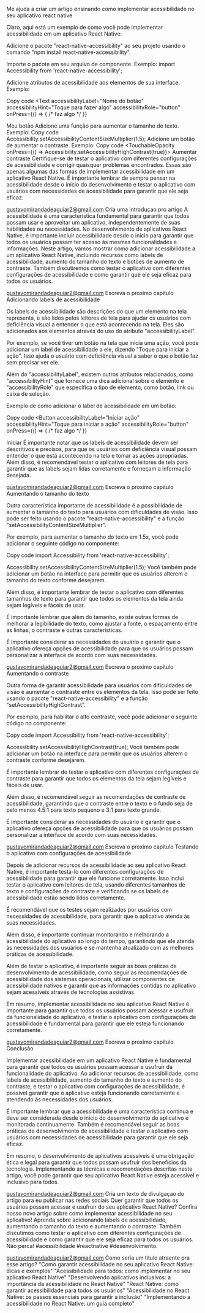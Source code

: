 Me ajuda a criar um artigo ensinando como implementar acessibilidade no seu aplicativo react native

Claro, aqui está um exemplo de como você pode implementar acessibilidade em um aplicativo React Native:

Adicione o pacote "react-native-accessibility" ao seu projeto usando o comando "npm install react-native-accessibility".

Importe o pacote em seu arquivo de componente. Exemplo: import Accessibility from 'react-native-accessibility';

Adicione atributos de acessibilidade aos elementos de sua interface. Exemplo:

Copy code
<Text
  accessibilityLabel="Nome do botão"
  accessibilityHint="Toque para fazer algo"
  accessibilityRole="button"
  onPress={() => { /* faz algo */ }}
>
  Meu botão
</Text>
Adicione uma função para aumentar o tamanho do texto. Exemplo:
Copy code
Accessibility.setAccessibilityContentSizeMultiplier(1.5);
Adicione um botão de aumentar o contraste. Exemplo:
Copy code
<TouchableOpacity onPress={() => Accessibility.setAccessibilityHighContrast(true)}>
  <Text>Aumentar contraste</Text>
</TouchableOpacity>
Certifique-se de testar o aplicativo com diferentes configurações de acessibilidade e corrigir quaisquer problemas encontrados.
Essas são apenas algumas das formas de implementar acessibilidade em um aplicativo React Native. É importante lembrar de sempre pensar na acessibilidade desde o início do desenvolvimento e testar o aplicativo com usuários com necessidades de acessibilidade para garantir que ele seja eficaz.




gustavomirandadeaguiar2@gmail.com
Cria uma introduçao pro artigo
A acessibilidade é uma característica fundamental para garantir que todos possam usar e aproveitar um aplicativo, independentemente de suas habilidades ou necessidades. No desenvolvimento de aplicativos React Native, é importante incluir acessibilidade desde o início para garantir que todos os usuários possam ter acesso às mesmas funcionalidades e informações. Neste artigo, vamos mostrar como adicionar acessibilidade a um aplicativo React Native, incluindo recursos como labels de acessibilidade, aumento do tamanho do texto e botões de aumento de contraste. Também discutiremos como testar o aplicativo com diferentes configurações de acessibilidade e como garantir que ele seja eficaz para todos os usuários.




gustavomirandadeaguiar2@gmail.com
Escreva o proximo capitulo
Adicionando labels de acessibilidade

Os labels de acessibilidade são descrições do que um elemento na tela representa, e são lidos pelos leitores de tela para ajudar os usuários com deficiência visual a entender o que está acontecendo na tela. Eles são adicionados aos elementos através do uso do atributo "accessibilityLabel".

Por exemplo, se você tiver um botão na tela que inicia uma ação, você pode adicionar um label de acessibilidade a ele, dizendo "Toque para iniciar a ação". Isso ajuda o usuário com deficiência visual a saber o que o botão faz sem precisar ver ele.

Além do "accessibilityLabel", existem outros atributos relacionados, como "accessibilityHint" que fornece uma dica adicional sobre o elemento e "accessibilityRole" que especifica o tipo de elemento, como botão, link ou caixa de seleção.

Exemplo de como adicionar o label de acessibilidade em um botão:

Copy code
<Button
  accessibilityLabel="Iniciar ação"
  accessibilityHint="Toque para iniciar a ação"
  accessibilityRole="button"
  onPress={() => { /* faz algo */ }}
>
  Iniciar
</Button>
É importante notar que os labels de acessibilidade devem ser descritivos e precisos, para que os usuários com deficiência visual possam entender o que está acontecendo na tela e tomar as ações apropriadas. Além disso, é recomendável testar o aplicativo com leitores de tela para garantir que as labels sejam lidas corretamente e forneçam a informação desejada.




gustavomirandadeaguiar2@gmail.com
Escreva o proximo capitulo
Aumentando o tamanho do texto

Outra característica importante de acessibilidade é a possibilidade de aumentar o tamanho do texto para usuários com dificuldades de visão. Isso pode ser feito usando o pacote "react-native-accessibility" e a função "setAccessibilityContentSizeMultiplier".

Por exemplo, para aumentar o tamanho do texto em 1.5x, você pode adicionar o seguinte código no componente:

Copy code
import Accessibility from 'react-native-accessibility';

Accessibility.setAccessibilityContentSizeMultiplier(1.5);
Você também pode adicionar um botão na interface para permitir que os usuários alterem o tamanho do texto conforme desejarem.

Além disso, é importante lembrar de testar o aplicativo com diferentes tamanhos de texto para garantir que todos os elementos da tela ainda sejam legíveis e fáceis de usar.

É importante lembrar que além do tamanho, existe outras formas de melhorar a legibilidade do texto, como ajustar a fonte, o espaçamento entre as linhas, o contraste e outras características.

É importante considerar as necessidades do usuário e garantir que o aplicativo ofereça opções de acessibilidade para que os usuários possam personalizar a interface de acordo com suas necessidades.




gustavomirandadeaguiar2@gmail.com
Escreva o proximo capitulo
Aumentando o contraste

Outra forma de garantir acessibilidade para usuários com dificuldades de visão é aumentar o contraste entre os elementos da tela. Isso pode ser feito usando o pacote "react-native-accessibility" e a função "setAccessibilityHighContrast".

Por exemplo, para habilitar o alto contraste, você pode adicionar o seguinte código no componente:

Copy code
import Accessibility from 'react-native-accessibility';

Accessibility.setAccessibilityHighContrast(true);
Você também pode adicionar um botão na interface para permitir que os usuários alterem o contraste conforme desejarem.

É importante lembrar de testar o aplicativo com diferentes configurações de contraste para garantir que todos os elementos da tela sejam legíveis e fáceis de usar.

Além disso, é recomendável seguir as recomendações de contraste de acessibilidade, garantindo que o contraste entre o texto e o fundo seja de pelo menos 4.5:1 para texto pequeno e 3:1 para texto grande.

É importante considerar as necessidades do usuário e garantir que o aplicativo ofereça opções de acessibilidade para que os usuários possam personalizar a interface de acordo com suas necessidades.




gustavomirandadeaguiar2@gmail.com
Escreva o proximo capitulo
Testando o aplicativo com configurações de acessibilidade

Depois de adicionar recursos de acessibilidade ao seu aplicativo React Native, é importante testá-lo com diferentes configurações de acessibilidade para garantir que ele funcione corretamente. Isso inclui testar o aplicativo com leitores de tela, usando diferentes tamanhos de texto e configurações de contraste e verificando se os labels de acessibilidade estão sendo lidos corretamente.

É recomendável que os testes sejam realizados por usuários com necessidades de acessibilidade, para garantir que o aplicativo atenda às suas necessidades.

Além disso, é importante continuar monitorando e melhorando a acessibilidade do aplicativo ao longo do tempo, garantindo que ele atenda às necessidades dos usuários e se mantenha atualizado com as melhores práticas de acessibilidade.

Além de testar o aplicativo, é importante seguir as boas práticas de desenvolvimento de acessibilidade, como seguir as recomendações de acessibilidade dos sistemas operacionais, utilizar componentes de acessibilidade nativos e garantir que as informações contidas no aplicativo sejam acessíveis através de tecnologias assistivas.

Em resumo, implementar acessibilidade no seu aplicativo React Native é importante para garantir que todos os usuários possam acessar e usufruir da funcionalidade do aplicativo, e testar o aplicativo com configurações de acessibilidade é fundamental para garantir que ele esteja funcionando corretamente.




gustavomirandadeaguiar2@gmail.com
Escreva o proximo capitulo
Conclusão

Implementar acessibilidade em um aplicativo React Native é fundamental para garantir que todos os usuários possam acessar e usufruir da funcionalidade do aplicativo. Ao adicionar recursos de acessibilidade, como labels de acessibilidade, aumento do tamanho do texto e aumento do contraste, e testar o aplicativo com configurações de acessibilidade, é possível garantir que o aplicativo esteja funcionando corretamente e atendendo às necessidades dos usuários.

É importante lembrar que a acessibilidade é uma característica contínua e deve ser considerada desde o início do desenvolvimento do aplicativo e monitorada continuamente. Também é recomendável seguir as boas práticas de desenvolvimento de acessibilidade e testar o aplicativo com usuários com necessidades de acessibilidade para garantir que ele seja eficaz.

Em resumo, o desenvolvimento de aplicativos acessíveis é uma obrigação ética e legal para garantir que todos possam usufruir dos benefícios da tecnologia. Implementando as técnicas e recomendações descritas neste artigo, você pode garantir que seu aplicativo React Native esteja acessível e inclusivo para todos.




gustavomirandadeaguiar2@gmail.com
Cria um texto de divulgaçao do artigo para eu publicar nas redes sociais
Quer garantir que todos os usuários possam acessar e usufruir do seu aplicativo React Native? Confira nosso novo artigo sobre como implementar acessibilidade no seu aplicativo! Aprenda sobre adicionando labels de acessibilidade, aumentando o tamanho do texto e aumentando o contraste. Também discutimos como testar o aplicativo com diferentes configurações de acessibilidade e como garantir que ele seja eficaz para todos os usuários. Não perca! #acessibilidade #reactnative #desenvolvimento.




gustavomirandadeaguiar2@gmail.com
Como seria um titulo atraente pra esse artigo?
"Como garantir acessibilidade no seu aplicativo React Native: dicas e exemplos"
"Acessibilidade para todos: como implementar no seu aplicativo React Native"
"Desenvolvendo aplicativos inclusivos: a importância da acessibilidade no React Native"
"React Native: como garantir acessibilidade para todos os usuários"
"Acessibilidade no React Native: os passos essenciais para garantir a inclusão"
"Implementando a acessibilidade no React Native: um guia completo"